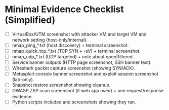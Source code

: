 # Minimal Evidence Checklist (Simplified)

- [ ] VirtualBox/UTM screenshot with attacker VM and target VM and network setting (host-only/internal).
- [ ] nmap_ping_*.txt (host discovery) + terminal screenshot.
- [ ] nmap_quick_tcp_*.txt (TCP SYN + -sV) + terminal screenshot.
- [ ] nmap_udp_*.txt (UDP targeted) + note about open|filtered.
- [ ] Service banner outputs (HTTP page screenshot, SSH banner text).
- [ ] Wireshark packet capture screenshot (showing SYN/ACK).
- [ ] Metasploit console banner screenshot and exploit session screenshot (lab-only).
- [ ] Snapshot restore screenshot showing cleanup.
- [ ] OWASP ZAP scan screenshot (if web app used) + one request/response evidence.
- [ ] Python scripts included and screenshots showing they ran.
